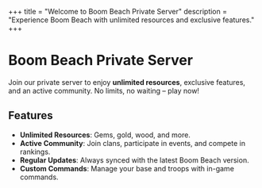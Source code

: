 +++
title = "Welcome to Boom Beach Private Server"
description = "Experience Boom Beach with unlimited resources and exclusive features."
+++
# Boom Beach Private Server

Join our private server to enjoy **unlimited resources**, exclusive features, and an active community. No limits, no waiting – play now!

## Features
- **Unlimited Resources**: Gems, gold, wood, and more.
- **Active Community**: Join clans, participate in events, and compete in rankings.
- **Regular Updates**: Always synced with the latest Boom Beach version.
- **Custom Commands**: Manage your base and troops with in-game commands.
